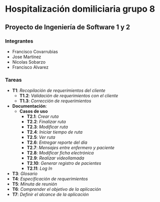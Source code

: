 ﻿# Hospitalización domiliciaria grupo 8
## Proyecto de Ingeniería de Software 1 y 2

### Integrantes
* Francisco Covarrubias
* Jose Martinez
* Nicolas Sobarzo
* Francisco Alvarez

### Tareas
* **T1**: *Recopilación de requerimientos del cliente*
	* **T1.2**: *Validación de requerimientos con el cliente*
	* **T1.3**: *Corrección de requerimientos*
* **Documentación**: 
	* **Casos de uso**
		* **T2.1**: *Crear ruta*
		* **T2.2**: *Finalizar ruta*
		* **T2.3**: *Modificar ruta*
		* **T2.4**: *Iniciar tiempo de ruta*
		* **T2.5**: *Ver ruta*
		* **T2.6**: *Entregar reporte del día*
		* **T2.7**: *Mensajes entre enfermero y paciente*
		* **T2.8**: *Modificar ficha electrónica*
		* **T2.9**: *Realizar videollamada*
		* **T2.10**: *Generar registro de pacientes*
		* **T2.11**: *Log In*
* **T3**: *Glosario*
* **T4**: *Especificación de requerimientos*
* **T5**: *Minuta de reunión*
* **T6**: *Comprender el objetivo de la aplicación*
* **T7**: *Definir el alcance de la aplicación*


